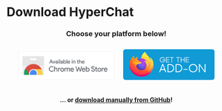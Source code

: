 # Download HyperChat

<h3 style="width: 100%;text-align:center;">Choose your platform below!</h3>
<span id="actionMessage" class="flex">
    <a href="#"><img src="./img/install-chrome.png" /></a>
    <a href="#"><img src="./img/install-firefox.png" /></a>
</span>
<h4 style="width: 100%;text-align:center;">... or <a href="https://github.com/KentoNishi/LiveTL/releases">download manually from GitHub</a>!</h4>
<br />

<!-- ![](./img/cover-android.png) -->

<style>
    .flex {
        display: flex;
        align-items: center;
        width: 100%;
        flex-wrap: wrap;
        justify-content: center;
    }
    .flex>a>img {
        max-height: 75px;
        margin: 10px;
    }
</style>